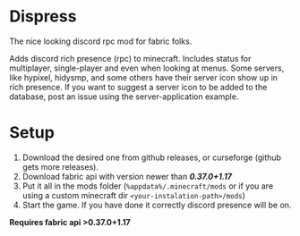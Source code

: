 # Dispress
The nice looking discord rpc mod for fabric folks.

Adds discord rich presence (rpc) to minecraft. Includes status for multiplayer, single-player and even when looking at menus. Some servers, like hypixel, hidysmp, and some others have their server icon show up in rich presence. If you want to suggest a server icon to be added to the database, post an issue using the server-application example.

# Setup

1. Download the desired one from github releases, or curseforge (github gets more releases).
2. Download fabric api with version newer than ***0.37.0+1.17***
3. Put it all in the mods folder (`%appdata%/.minecraft/mods` or if you are using a custom minecraft dir `<your-instalation-path>/mods`)
4. Start the game. If you have done it correctly discord presence will be on.

**Requires fabric api >0.37.0+1.17**
